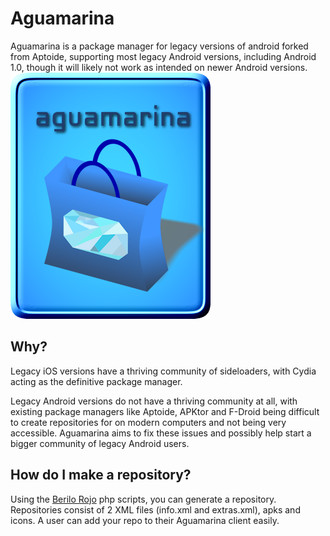 # Aguamarina
Aguamarina is a package manager for legacy versions of android forked from Aptoide, supporting most legacy Android versions, including Android 1.0, though it will likely not work as intended on newer Android versions.
![Logo for Aguamarina](aguamarinaweb.png)
## Why?
Legacy iOS versions have a thriving community of sideloaders, with Cydia acting as the definitive package manager.

Legacy Android versions do not have a thriving community at all, with existing package managers like Aptoide, APKtor and F-Droid being difficult to create repositories for on modern computers and not being very accessible. Aguamarina aims to fix these issues and possibly help start a bigger community of legacy Android users.

## How do I make a repository?
Using the [Berilo Rojo](https://github.com/AguamarinaPR/BeriloRojo) php scripts, you can generate a repository.
Repositories consist of 2 XML files (info.xml and extras.xml), apks and icons.
A user can add your repo to their Aguamarina client easily.